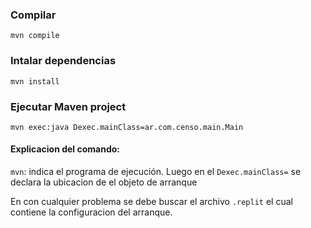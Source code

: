 ### Compilar
`mvn compile`

### Intalar dependencias
`mvn install`

### Ejecutar Maven project
`mvn exec:java Dexec.mainClass=ar.com.censo.main.Main`
#### Explicacion del comando:
`mvn`: indica el programa de ejecución. Luego en el `Dexec.mainClass=` se declara la ubicacion de el objeto de arranque

En con cualquier problema se debe buscar el archivo `.replit` el cual contiene la configuracion del arranque.